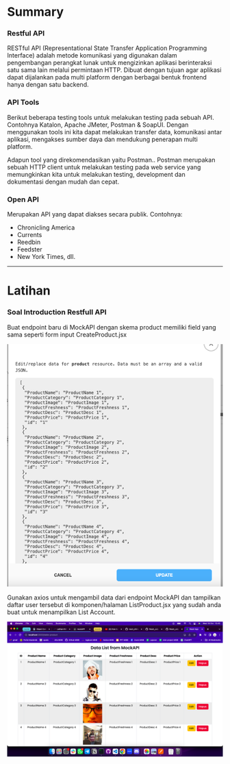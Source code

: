 # Summary

### Restful API

RESTful API (Representational State Transfer Application Programming Interface) adalah metode komunikasi yang digunakan dalam pengembangan perangkat lunak untuk mengizinkan aplikasi berinteraksi satu sama lain melalui permintaan HTTP. Dibuat dengan tujuan agar aplikasi dapat dijalankan pada multi platform dengan berbagai bentuk frontend hanya dengan satu backend.

### API Tools

Berikut beberapa testing tools untuk melakukan testing pada sebuah API. Contohnya Katalon, Apache JMeter, Postman & SoapUI. Dengan menggunakan tools ini kita dapat melakukan transfer data, komunikasi antar aplikasi, mengakses sumber daya dan mendukung penerapan multi platform.

Adapun tool yang direkomendasikan yaitu Postman.. Postman merupakan sebuah HTTP client untuk melakukan testing pada web service yang memungkinkan kita untuk melakukan testing, development dan dokumentasi dengan mudah dan cepat.

### Open API

Merupakan API yang dapat diakses secara publik. Contohnya:

- Chronicling America
- Currents
- Reedbin
- Feedster
- New York Times, dll.

---

# Latihan

### Soal Introduction Restfull API

Buat endpoint baru di MockAPI dengan skema product memiliki field yang sama seperti form input CreateProduct.jsx

![skema](./screenshots/skema-createproduct.png)

Gunakan axios untuk mengambil data dari endpoint MockAPI dan tampilkan daftar user tersebut di komponen/halaman ListProduct.jsx yang sudah anda buat untuk menampilkan List Account.

![table-list](./screenshots/table-list.png)
